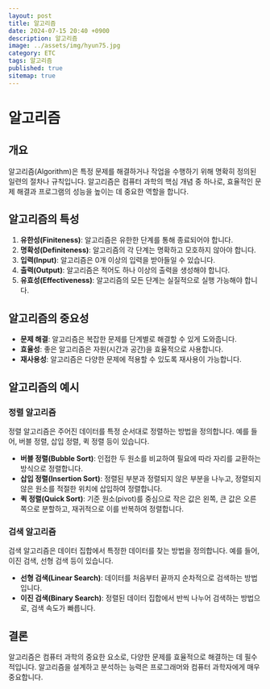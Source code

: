 ```yaml
---
layout: post
title: 알고리즘
date: 2024-07-15 20:40 +0900
description: 알고리즘
image: ../assets/img/hyun75.jpg
category: ETC
tags: 알고리즘
published: true
sitemap: true
---
```




# 알고리즘

## 개요

알고리즘(Algorithm)은 특정 문제를 해결하거나 작업을 수행하기 위해 명확히 정의된 일련의 절차나 규칙입니다. 알고리즘은 컴퓨터 과학의 핵심 개념 중 하나로, 효율적인 문제 해결과 프로그램의 성능을 높이는 데 중요한 역할을 합니다.

## 알고리즘의 특성

1. **유한성(Finiteness)**: 알고리즘은 유한한 단계를 통해 종료되어야 합니다.
2. **명확성(Definiteness)**: 알고리즘의 각 단계는 명확하고 모호하지 않아야 합니다.
3. **입력(Input)**: 알고리즘은 0개 이상의 입력을 받아들일 수 있습니다.
4. **출력(Output)**: 알고리즘은 적어도 하나 이상의 출력을 생성해야 합니다.
5. **유효성(Effectiveness)**: 알고리즘의 모든 단계는 실질적으로 실행 가능해야 합니다.

## 알고리즘의 중요성

- **문제 해결**: 알고리즘은 복잡한 문제를 단계별로 해결할 수 있게 도와줍니다.
- **효율성**: 좋은 알고리즘은 자원(시간과 공간)을 효율적으로 사용합니다.
- **재사용성**: 알고리즘은 다양한 문제에 적용할 수 있도록 재사용이 가능합니다.

## 알고리즘의 예시

### 정렬 알고리즘

정렬 알고리즘은 주어진 데이터를 특정 순서대로 정렬하는 방법을 정의합니다. 예를 들어, 버블 정렬, 삽입 정렬, 퀵 정렬 등이 있습니다.

- **버블 정렬(Bubble Sort)**: 인접한 두 원소를 비교하여 필요에 따라 자리를 교환하는 방식으로 정렬합니다.
- **삽입 정렬(Insertion Sort)**: 정렬된 부분과 정렬되지 않은 부분을 나누고, 정렬되지 않은 원소를 적절한 위치에 삽입하여 정렬합니다.
- **퀵 정렬(Quick Sort)**: 기준 원소(pivot)를 중심으로 작은 값은 왼쪽, 큰 값은 오른쪽으로 분할하고, 재귀적으로 이를 반복하여 정렬합니다.

### 검색 알고리즘

검색 알고리즘은 데이터 집합에서 특정한 데이터를 찾는 방법을 정의합니다. 예를 들어, 이진 검색, 선형 검색 등이 있습니다.

- **선형 검색(Linear Search)**: 데이터를 처음부터 끝까지 순차적으로 검색하는 방법입니다.
- **이진 검색(Binary Search)**: 정렬된 데이터 집합에서 반씩 나누어 검색하는 방법으로, 검색 속도가 빠릅니다.

## 결론

알고리즘은 컴퓨터 과학의 중요한 요소로, 다양한 문제를 효율적으로 해결하는 데 필수적입니다. 알고리즘을 설계하고 분석하는 능력은 프로그래머와 컴퓨터 과학자에게 매우 중요합니다.

